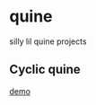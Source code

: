 # quine
silly lil quine projects

## Cyclic quine
[demo](https://github.com/suwuako/quine/blob/main/demo.mp4)
